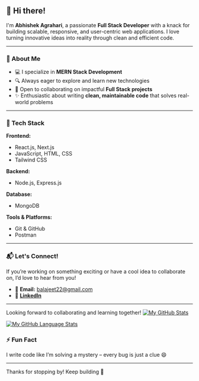 ## 👋 Hi there!

I'm **Abhishek Agrahari**, a passionate **Full Stack Developer** with a knack for building scalable, responsive, and user-centric web applications. I love turning innovative ideas into reality through clean and efficient code.

---

### 🚀 About Me

- 💻 I specialize in **MERN Stack Development**
- 🔍 Always eager to explore and learn new technologies
- 🤝 Open to collaborating on impactful **Full Stack projects**
- ✨ Enthusiastic about writing **clean, maintainable code** that solves real-world problems

---

### 🧠 Tech Stack

**Frontend:**
- React.js, Next.js
- JavaScript, HTML, CSS
- Tailwind CSS

**Backend:**
- Node.js, Express.js

**Database:**
- MongoDB

**Tools & Platforms:**
- Git & GitHub
- Postman

---

### 📬 Let's Connect!

If you’re working on something exciting or have a cool idea to collaborate on, I’d love to hear from you!

- 📧 **Email:** balajeet22@gmail.com  
- 🔗 [**LinkedIn**](https://www.linkedin.com/in/abhishek-agrahari-98127a254/)

---
Looking forward to collaborating and learning together!
[![My GitHub Stats](https://github-readme-stats.vercel.app/api/?username=Agrahariabhishek22&count_private=true&theme=tokyonight&showicons=true)]()

[![My GitHub Language Stats](https://github-readme-stats.vercel.app/api/top-langs/?username=Agrahariabhishek22&langs_count=5&theme=tokyonight)]()

### ⚡ Fun Fact

I write code like I’m solving a mystery – every bug is just a clue 😄

---

Thanks for stopping by! Keep building 🚀
